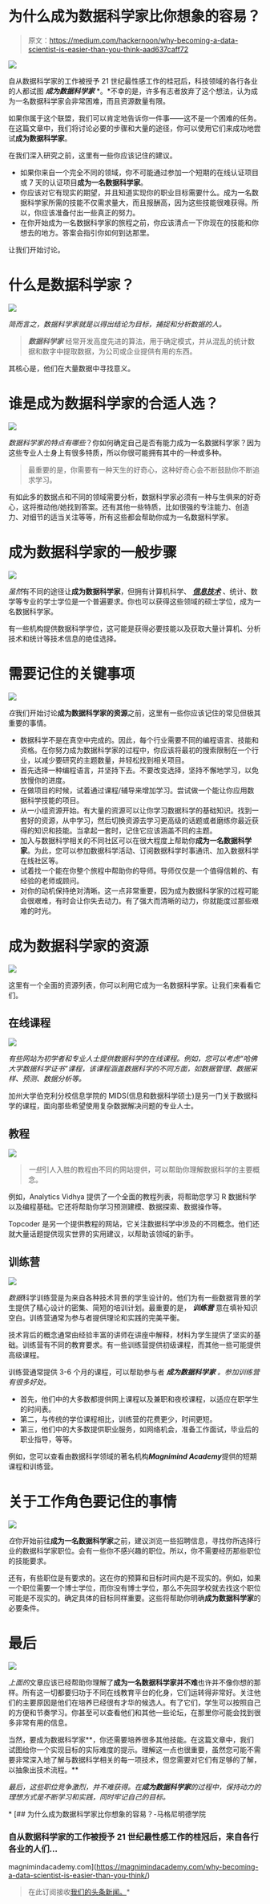 # 为什么成为数据科学家比你想象的容易？

> 原文：<https://medium.com/hackernoon/why-becoming-a-data-scientist-is-easier-than-you-think-aad637caff72>

[![](img/7f9580a6620bd0de16aa3e1da484759b.png)](https://magnimindacademy.com/blog/)

自从数据科学家的工作被授予 21 世纪最性感工作的桂冠后，科技领域的各行各业的人都试图 ***成为数据科学家*** *。*不幸的是，许多有志者放弃了这个想法，认为成为一名数据科学家会非常困难，而且资源数量有限。

如果你属于这个联盟，我们可以肯定地告诉你一件事——这不是一个困难的任务。在这篇文章中，我们将讨论必要的步骤和大量的途径，你可以使用它们来成功地尝试**成为数据科学家**。

在我们深入研究之前，这里有一些你应该记住的建议。

*   如果你来自一个完全不同的领域，你不可能通过参加一个短期的在线认证项目或 7 天的认证项目**成为一名数据科学家**。
*   你应该对它有现实的期望，并且知道实现你的职业目标需要什么。成为一名数据科学家所需的技能不仅需求量大，而且报酬高，因为这些技能很难获得。所以，你应该准备付出一些真正的努力。
*   在你开始成为一名数据科学家的旅程之前，你应该清点一下你现在的技能和你想去的地方。答案会指引你如何到达那里。

让我们开始讨论。

# 什么是数据科学家？

![](img/5115d7a2295d0ea4d3d8f7811b053e7f.png)

*简而言之，数据科学家就是以得出结论为目标，捕捉和分析数据的人。*

> ***数据科学家*** 经常开发高度先进的算法，用于确定模式，并从混乱的统计数据和数字中提取数据，为公司或企业提供有用的东西。

其核心是，他们在大量数据中寻找意义。

# 谁是成为数据科学家的合适人选？

![](img/81e386c7b02aa9fa9026129f4d16edc0.png)

*数据科学家的特点有哪些*？你如何确定自己是否有能力成为一名数据科学家？因为这些专业人士身上有很多特质，所以你很可能拥有其中的一种或多种。

> 最重要的是，你需要有一种天生的好奇心，这种好奇心会不断鼓励你不断追求学习。

有如此多的数据点和不同的领域需要分析，数据科学家必须有一种与生俱来的好奇心，这将推动他/她找到答案。还有其他一些特质，比如很强的专注能力、创造力、对细节的适当关注等等，所有这些都会帮助你成为一名数据科学家。

# 成为数据科学家的一般步骤

![](img/4592d0b841bd0e4288d4b992c0288c24.png)

*虽然*有不同的途径让**成为数据科学家**，但拥有计算机科学、 [***信息技术***](https://searchdatacenter.techtarget.com/definition/IT) 、统计、数学等专业的学士学位是一个普遍要求。你也可以获得这些领域的硕士学位，成为一名数据科学家。

有一些机构提供数据科学学位，这可能是获得必要技能以及获取大量计算机、分析技术和统计等技术信息的绝佳选择。

# 需要记住的关键事项

![](img/fc583721cf35dcb01fd66b838de855d2.png)

*在*我们开始讨论**成为数据科学家的资源**之前，这里有一些你应该记住的常见但极其重要的事情。

*   数据科学不是在真空中完成的。因此，每个行业需要不同的编程语言、技能和资格。在你努力成为数据科学家的过程中，你应该将最初的搜索限制在一个行业，以减少要研究的主题数量，并轻松找到相关项目。
*   首先选择一种编程语言，并坚持下去。不要改变选择，坚持不懈地学习，以免放慢你的进度。
*   在做项目的时候，试着通过课程/辅导来增加学习。尝试做一个能让你应用数据科学技能的项目。
*   从一小组资源开始。有大量的资源可以让你学习数据科学的基础知识。找到一套好的资源，从中学习，然后切换资源去学习更高级的话题或者磨练你最近获得的知识和技能。当拿起一套时，记住它应该涵盖不同的主题。
*   加入与数据科学相关的不同社区可以在很大程度上帮助你**成为一名数据科学家**。为此，您可以参加数据科学活动、订阅数据科学时事通讯、加入数据科学在线社区等。
*   试着找一个能在你整个旅程中帮助你的导师。导师仅仅是一个值得信赖的、有经验的老师或顾问。
*   对你的动机保持绝对清晰。这一点非常重要，因为成为数据科学家的过程可能会很艰难，有时会让你失去动力。有了强大而清晰的动力，你就能度过那些艰难的时光。

# 成为数据科学家的资源

![](img/bd2dfcf75f4674637889af8e88b7ca3a.png)

这里有一个全面的资源列表，你可以利用它成为一名数据科学家。让我们来看看它们。

## 在线课程

![](img/dc44fc27978877bad41358b8f87ad0e7.png)

*有些网站为初学者和专业人士提供数据科学的在线课程。例如，您可以考虑“哈佛大学数据科学证书”课程，该课程涵盖数据科学的不同方面，如数据管理、数据采样、预测、数据分析等。*

加州大学伯克利分校信息学院的 MIDS(信息和数据科学硕士)是另一门关于数据科学的课程，面向那些希望使用复杂数据解决问题的专业人士。

## 教程

![](img/f08a3dd945cfc6d9ac2b6ed5c541c82f.png)

> *一些*引人入胜的教程由不同的网站提供，可以帮助你理解数据科学的主要概念。

例如，Analytics Vidhya 提供了一个全面的教程列表，将帮助您学习 R 数据科学以及编程基础。它还将帮助你学习预测建模、数据探索、数据操作等。

Topcoder 是另一个提供教程的网站，它关注数据科学中涉及的不同概念。他们还就大量话题提供现实世界的实用建议，以帮助该领域的新手。

## 训练营

![](img/b423d59ae6b265a5dbb7bcece5f803e4.png)

*数据*科学训练营是为来自各种技术背景的学生设计的。他们为有一些数据背景的学生提供了精心设计的密集、简短的培训计划。最重要的是， ***训练营*** 意在填补知识空白。训练营通常为参与者提供理论和实践的完美平衡。

技术背后的概念通常由经验丰富的讲师在讲座中解释，材料为学生提供了坚实的基础。训练营有不同的教育要求。有一些训练营提供初级课程，而其他一些可能提供高级课程。

训练营通常提供 3-6 个月的课程，可以帮助参与者 ***成为数据科学家*** *。参加训练营有很多好处。*

*   首先，他们中的大多数都提供网上课程以及兼职和夜校课程，以适应在职学生的时间表。
*   第二，与传统的学位课程相比，训练营的花费更少，时间更短。
*   第三，他们中的大多数提供职业服务，如网络机会，准备工作面试，毕业后的职业指导，等等。

例如，您可以查看由数据科学领域的著名机构***Magnimind Academy***提供的短期课程和训练营。

# 关于工作角色要记住的事情

![](img/3195047c957867c24b8c4fad998c6895.png)

*在*你开始前往**成为一名数据科学家**之前，建议浏览一些招聘信息，寻找你所选择行业的数据科学家职位。会有一些你不感兴趣的职位。所以，你不需要经历那些职位的技能要求。

还有，有些职位是有要求的。这在你的预算和目标时间内是不现实的。例如，如果一个职位需要一个博士学位，而你没有博士学位，那么不先回学校就去找这个职位可能是不现实的。确定具体的目标同样重要。这些将帮助你明确**成为数据科学家**的必要条件。

# 最后

![](img/e176c1a7ad1b7de156565599c088cd95.png)

*上面的*文章应该已经帮助你理解了**成为一名数据科学家并不难**也许并不像你想的那样。所有这一切都要归功于不同在线教育平台的化身，它们运转得非常好。关注他们的主要原因是他们在培养已经很有才华的候选人。有了它们，学生可以按照自己的方便和节奏学习。你甚至可以查看他们和其他一些论坛，在那里你可能会找到很多非常有用的信息。

当然，要成为数据科学家**，你还需要培养很多其他技能。在这篇文章中，我们试图给你一个实现目标的实际难度的提示。理解这一点也很重要，虽然您可能不需要非常深入地了解与数据科学相关的每一项技术，但您需要对它们有足够的了解，以抽象出技术流程。**

*最后，这些职位竞争激烈，并不难获得。在**成为数据科学家**的过程中，保持动力的理想方式是不断学习和实践，同时牢记自己的目标。*

*[](https://magnimindacademy.com/why-becoming-a-data-scientist-is-easier-than-you-think/) [## 为什么成为数据科学家比你想象的容易？-马格尼明德学院

### 自从数据科学家的工作被授予 21 世纪最性感工作的桂冠后，来自各行各业的人们…

magnimindacademy.com](https://magnimindacademy.com/why-becoming-a-data-scientist-is-easier-than-you-think/) 

> 在此订阅接收[我们的头条新闻。](http://eepurl.com/gjDwwP)*